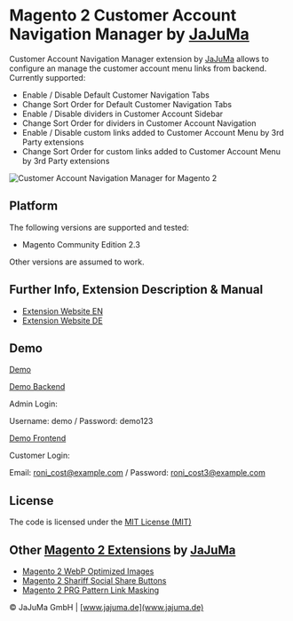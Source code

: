 # Magento 2 Customer Account Navigation Manager by [JaJuMa](https://www.jajuma.de/)

Customer Account Navigation Manager extension by [JaJuMa](https://www.jajuma.de/) allows to configure an manage the customer account menu links from backend. 
Currently supported:
* Enable / Disable Default Customer Navigation Tabs
* Change Sort Order for Default Customer Navigation Tabs
* Enable / Disable dividers in Customer Account Sidebar
* Change Sort Order for dividers in Customer Account Navigation
* Enable / Disable custom links added to Customer Account Menu by 3rd Party extensions 
* Change Sort Order for custom links added to Customer Account Menu by 3rd Party extensions

![Customer Account Navigation Manager for Magento 2](https://www.jajuma.de/sites/default/files/ckfinder/userfiles/images/jajuma-develop/customer-navigation-manager-magento/magento-2-customer-navigation-remove-links-large.gif)

## Platform
The following versions are supported and tested:

* Magento Community Edition 2.3

Other versions are assumed to work.

## Further Info, Extension Description & Manual

* [Extension Website EN](https://www.jajuma.de/en/jajuma-develop/extensions/customer-navigation-manager-extension-for-magento-2)
* [Extension Website DE](https://www.jajuma.de/de/jajuma-develop/extensions/customer-navigation-manager-extension-fuer-magento-2)

## Demo

[Demo](https://demo.extension.jajuma.de/)

[Demo Backend](https://demo.extension.jajuma.de/admin)

Admin Login:

Username: demo / Password: demo123

[Demo Frontend](https://demo.extension.jajuma.de/customer/account/login/)

Customer Login:

Email: roni_cost@example.com / Password: roni_cost3@example.com

## License

The code is licensed under the [MIT License (MIT)](https://github.com/JaJuMa/CustomerNavigation/blob/master/LICENSE)

## Other [Magento 2 Extensions](https://www.jajuma.de/en/jajuma-develop) by [JaJuMa](https://www.jajuma.de/en)

* [Magento 2 WebP Optimized Images](https://www.jajuma.de/en/jajuma-develop/extensions/webp-optimized-images-extension-for-magento-2)
* [Magento 2 Shariff Social Share Buttons](https://www.jajuma.de/en/jajuma-develop/extensions/shariff-social-share-buttons-extension-for-magento-2)
* [Magento 2 PRG Pattern Link Masking](https://www.jajuma.de/en/jajuma-develop/extensions/prg-pattern-link-masking-for-magento-2)

© JaJuMa GmbH | [www.jajuma.de](www.jajuma.de)